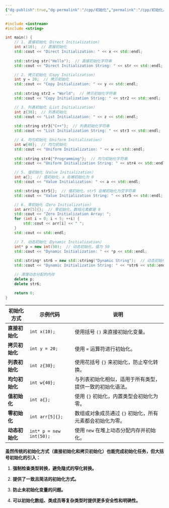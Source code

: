 ```yaml
---
{"dg-publish":true,"dg-permalink":"/cpp/初始化","permalink":"/cpp/初始化/"}
---
```




```cpp
#include <iostream>
#include <string>

int main() {
    // 1. 直接初始化（Direct Initialization）
    int x(10);  // 直接初始化
    std::cout << "Direct Initialization: " << x << std::endl;
    
    std::string str("Hello");  // 直接初始化字符串
    std::cout << "Direct Initialization String: " << str << std::endl;

    // 2. 拷贝初始化（Copy Initialization）
    int y = 20;  // 拷贝初始化
    std::cout << "Copy Initialization: " << y << std::endl;
    
    std::string str2 = "World";  // 拷贝初始化字符串
    std::cout << "Copy Initialization String: " << str2 << std::endl;

    // 3. 列表初始化（List Initialization）
    int z{30};  // 列表初始化
    std::cout << "List Initialization: " << z << std::endl;
    
    std::string str3{"C++"};  // 列表初始化字符串
    std::cout << "List Initialization String: " << str3 << std::endl;

    // 4. 均匀初始化（Uniform Initialization）
    int w{40};  // 均匀初始化
    std::cout << "Uniform Initialization: " << w << std::endl;
    
    std::string str4{"Programming"};  // 均匀初始化字符串
    std::cout << "Uniform Initialization String: " << str4 << std::endl;

    // 5. 值初始化（Value Initialization）
    int a{};  // 值初始化，a 会被初始化为 0
    std::cout << "Value Initialization: " << a << std::endl;

    std::string str5{};  // 值初始化，str5 会被初始化为空字符串
    std::cout << "Value Initialization String: " << str5 << std::endl;

    // 6. 零初始化（Zero Initialization）
    int arr[5]{};  // 零初始化，数组元素都是 0
    std::cout << "Zero Initialization Array: ";
    for (int i = 0; i < 5; ++i) {
        std::cout << arr[i] << " "; 
    }
    std::cout << std::endl;

    // 7. 动态初始化（Dynamic Initialization）
    int* p = new int(50);  // 动态初始化，值为 50
    std::cout << "Dynamic Initialization: " << *p << std::endl;
    
    std::string* str6 = new std::string("Dynamic String");  // 动态初始化字符串
    std::cout << "Dynamic Initialization String: " << *str6 << std::endl;

    // 清理动态分配的内存
    delete p;
    delete str6;

    return 0;
}
```

| 初始化方式     | 示例代码                    | 说明                              |
| --------- | ----------------------- | ------------------------------- |
| **直接初始化** | `int x(10);`            | 使用括号 `()` 来直接初始化变量。             |
| **拷贝初始化** | `int y = 20;`           | 使用 `=` 运算符进行初始化。                |
| **列表初始化** | `int z{30};`            | 使用花括号 `{}` 来初始化，防止窄化转换。         |
| **均匀初始化** | `int w{40};`            | 与列表初始化相似，适用于所有类型，提供一致的初始化语法。    |
| **值初始化**  | `int a{};`              | 使用 `{}` 初始化，内置类型会初始化为零。         |
| **零初始化**  | `int arr[5]{};`         | 数组或对象成员通过 `{}` 初始化，所有元素都会初始化为零。 |
| **动态初始化** | `int* p = new int(50);` | 使用 `new` 在堆上动态分配内存并初始化。         |
**虽然传统的初始化方式（直接初始化和拷贝初始化）也能完成初始化任务，但大括号初始化的引入：**

1. **强制检查类型转换，避免隐式的窄化转换。**

2. **提供了一致且简洁的初始化方式。**

3. **防止未初始化变量的问题。**

4. **可以初始化数组、类成员等复杂类型时提供更多安全性和明确性。**
